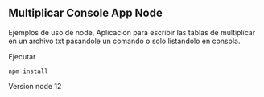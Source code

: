 ## Multiplicar Console App Node

Ejemplos de uso de node, Aplicacion para escribir las tablas de multiplicar en un archivo txt pasandole un comando o solo listandolo en consola.

Ejecutar 
```
npm install
```

Version node 12